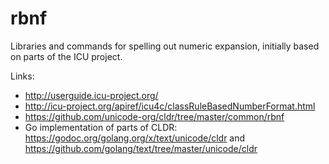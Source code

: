 # rbnf

Libraries and commands for spelling out numeric expansion, initially based on parts of the ICU project.

Links:
* http://userguide.icu-project.org/
* http://icu-project.org/apiref/icu4c/classRuleBasedNumberFormat.html
* https://github.com/unicode-org/cldr/tree/master/common/rbnf
* Go implementation of parts of CLDR: https://godoc.org/golang.org/x/text/unicode/cldr and https://github.com/golang/text/tree/master/unicode/cldr 
